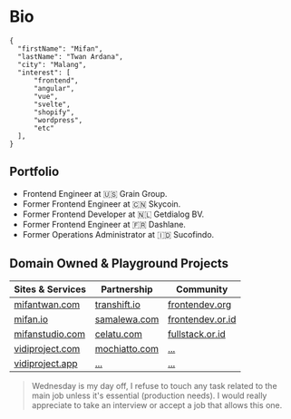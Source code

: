 # Bio ##
```
{
  "firstName": "Mifan",
  "lastName": "Twan Ardana",
  "city": "Malang",
  "interest": [
      "frontend",
      "angular",
      "vue",
      "svelte",
      "shopify",
      "wordpress",
      "etc"
  ],
}
```

## Portfolio ##
- Frontend Engineer at :us: Grain Group.
- Former Frontend Engineer at :cn: Skycoin.
- Former Frontend Developer at :netherlands: Getdialog BV.
- Former Frontend Engineer at :fr: Dashlane.
- Former Operations Administrator at :indonesia: Sucofindo.

## Domain Owned & Playground Projects ##
| Sites & Services | Partnership | Community |
| ----------------- | ----------------- | ----------------- |
| [mifantwan.com](https://mifantwan.com) | [transhift.io](https://transhift.io) | [frontendev.org](https://frontendev.org) |
| [mifan.io](https://mifan.io) | [samalewa.com](https://samalewa.com) | [frontendev.or.id](https://frontendev.or.id) |
| [mifanstudio.com](https://mifanstudio.com) | [celatu.com](https://celatu.com) | [fullstack.or.id](https://fullstack.or.id)|
| [vidiproject.com](https://vidiproject.com) | [mochiatto.com](https://mochiatto.com) | [...]() |
| [vidiproject.app](https://vidiproject.app) |  [...]() | [...]() |


> Wednesday is my day off, I refuse to touch any task related to the main job unless it's essential (production needs). I would really appreciate to take an interview or accept a job that allows this one. 